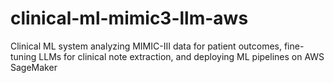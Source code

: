 # clinical-ml-mimic3-llm-aws
Clinical ML system analyzing MIMIC-III data for patient outcomes, fine-tuning LLMs for clinical note extraction, and deploying ML pipelines on AWS SageMaker
